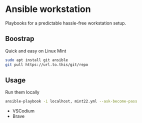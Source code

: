 # Ansible workstation
Playbooks for a predictable hassle-free workstation setup.

## Boostrap
Quick and easy on Linux Mint
```bash
sudo apt install git ansible
git pull https://url.to.this/git/repo
```

## Usage
Run them locally

```bash
ansible-playbook -i localhost, mint22.yml --ask-become-pass
```
* VSCodium
* Brave
